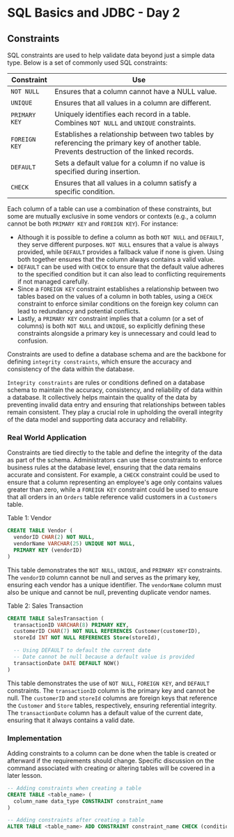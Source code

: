 # SQL Basics and JDBC - Day 2

## Constraints

SQL constraints are used to help validate data beyond just a simple data type. Below is a set of commonly used SQL constraints:

| Constraint    | Use                                                                                                                                        |
| ------------- | ------------------------------------------------------------------------------------------------------------------------------------------ |
| `NOT NULL`    | Ensures that a column cannot have a NULL value.                                                                                            |
| `UNIQUE`      | Ensures that all values in a column are different.                                                                                         |
| `PRIMARY KEY` | Uniquely identifies each record in a table. Combines `NOT NULL` and `UNIQUE` constraints.                                                  |
| `FOREIGN KEY` | Establishes a relationship between two tables by referencing the primary key of another table. Prevents destruction of the linked records. |
| `DEFAULT`     | Sets a default value for a column if no value is specified during insertion.                                                               |
| `CHECK`       | Ensures that all values in a column satisfy a specific condition.                                                                          |

Each column of a table can use a combination of these constraints, but some are mutually exclusive in some vendors or contexts (e.g., a column cannot be both `PRIMARY KEY` and `FOREIGN KEY`). For instance:

- Although it is possible to define a column as both `NOT NULL` and `DEFAULT`, they serve different purposes. `NOT NULL` ensures that a value is always provided, while `DEFAULT` provides a fallback value if none is given. Using both together ensures that the column always contains a valid value.
- `DEFAULT` can be used with `CHECK` to ensure that the default value adheres to the specified condition but it can also lead to conflicting requirements if not managed carefully.
- Since a `FOREIGN KEY` constraint establishes a relationship between two tables based on the values of a column in both tables, using a `CHECK` constraint to enforce similar conditions on the foreign key column can lead to redundancy and potential conflicts.
- Lastly, a `PRIMARY KEY` constraint implies that a column (or a set of columns) is both `NOT NULL` and `UNIQUE`, so explicitly defining these constraints alongside a primary key is unnecessary and could lead to confusion.

Constraints are used to define a database schema and are the backbone for defining `integrity constraints`, which ensure the accuracy and consistency of the data within the database.

`Integrity constraints` are rules or conditions defined on a database schema to maintain the accuracy, consistency, and reliability of data within a database. It collectively helps maintain the quality of the data by preventing invalid data entry and ensuring that relationships between tables remain consistent. They play a crucial role in upholding the overall integrity of the data model and supporting data accuracy and reliability.

### Real World Application

Constraints are tied directly to the table and define the integrity of the data as part of the schema. Administrators can use these constraints to enforce business rules at the database level, ensuring that the data remains accurate and consistent. For example, a `CHECK` constraint could be used to ensure that a column representing an employee's age only contains values greater than zero, while a `FOREIGN KEY` constraint could be used to ensure that all orders in an `Orders` table reference valid customers in a `Customers` table.

Table 1: Vendor

```sql
CREATE TABLE Vendor (
  vendorID CHAR(2) NOT NULL,
  vendorName VARCHAR(25) UNIQUE NOT NULL,
  PRIMARY KEY (vendorID)
)
```

This table demonstrates the `NOT NULL`, `UNIQUE`, and `PRIMARY KEY` constraints. The `vendorID` column cannot be null and serves as the primary key, ensuring each vendor has a unique identifier. The `vendorName` column must also be unique and cannot be null, preventing duplicate vendor names.

Table 2: Sales Transaction

```sql
CREATE TABLE SalesTransaction (
  transactionID VARCHAR(8) PRIMARY KEY,
  customerID CHAR(7) NOT NULL REFERENCES Customer(customerID),
  storeId INT NOT NULL REFERENCES Store(storeId),

  -- Using DEFAULT to default the current date
  -- Date cannot be null because a default value is provided
  transactionDate DATE DEFAULT NOW()
)
```

This table demonstrates the use of `NOT NULL`, `FOREIGN KEY`, and `DEFAULT` constraints. The `transactionID` column is the primary key and cannot be null. The `customerID` and `storeId` columns are foreign keys that reference the `Customer` and `Store` tables, respectively, ensuring referential integrity. The `transactionDate` column has a default value of the current date, ensuring that it always contains a valid date.

### Implementation

Adding constraints to a column can be done when the table is created or afterward if the requirements should change. Specific discussion on the command associated with creating or altering tables will be covered in a later lesson.

```sql
-- Adding constraints when creating a table
CREATE TABLE <table_name> (
  column_name data_type CONSTRAINT constraint_name
)
```

```sql
-- Adding constraints after creating a table
ALTER TABLE <table_name> ADD CONSTRAINT constraint_name CHECK (condition);
```
